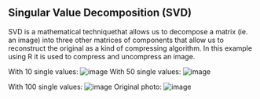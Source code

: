 Singular Value Decomposition (SVD)
-----------------------------------
SVD is a mathematical techniquethat allows us to decompose a matrix (ie. an image) into three other matrices of components that allow us to reconstruct the original
as a kind of compressing algorithm. In this example using R it is used to compress and uncompress an image.

With 10 single values:
![image](https://github.com/DrDiazHurtado/SVD/assets/100340828/7b7217df-09a5-47a8-a864-d2649b64c8af)
With 50 single values:
![image](https://github.com/DrDiazHurtado/SVD/assets/100340828/7f18efb8-b36c-4690-a325-f2e4ede2aba6)

With 100 single values:
![image](https://github.com/DrDiazHurtado/SVD/assets/100340828/bcabad6d-d062-4dbc-b92c-a26d9ceb892d)
Original photo:
![image](https://github.com/DrDiazHurtado/SVD/assets/100340828/506a5378-43cb-4f9d-89d6-1697dc04a90d)
